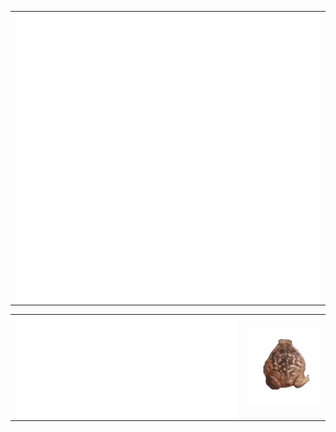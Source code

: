 <table width="2000">
<tr>
<td width="2000"><img align="center" width="100%" alt="🦑" src="/bigass.svg"></td>
</tr>
</table>
<table>
<tr>
<td width="1500"><img align="center" width="" alt="🦑" src="/bottom.svg"></td>
<td width="500"><img align="center" width="100%" alt="🦑" src="/frog.gif"></td>
</tr>
</table>
